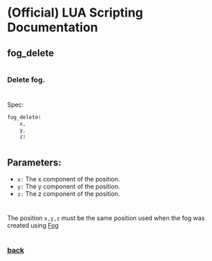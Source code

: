 
# (Official) LUA Scripting Documentation

## fog_delete
#
### Delete fog.
#
Spec:
```lua
fog_delete(
	x,
	y,
	z)
```
#
## Parameters:
- `x:` The x component of the position.
- `y:` The y component of the position.
- `z:` The z component of the position.
#
The position `x,y,z` must be the same position used when the fog was created using [Fog](fog)
#
### [back](../weather)
